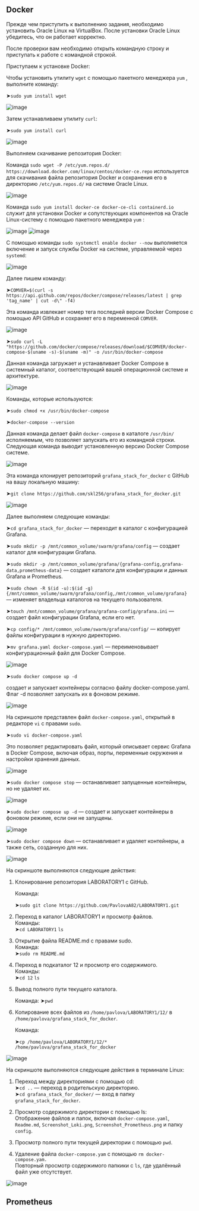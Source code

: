 Docker
--------------------------------------------------------------------------------------------

Прежде чем приступить к выполнению задания, необходимо установить Oracle Linux на VirtualBox.
После установки Oracle Linux убедитесь, что он работает корректно.

После проверки вам необходимо открыть командную строку и приступать к работе с командной строкой.

Приступаем к установке Docker:

Чтобы установить утилиту `wget` с помощью пакетного менеджера `yum` , выполните команду:

➤`sudo yum install wget`

![image](https://github.com/user-attachments/assets/a9ba59f3-595d-403f-89a3-9b6fb8e99578)

Затем устанавливаем утилиту `curl`:

➤`sudo yum install curl`

![image](https://github.com/user-attachments/assets/3d7833ab-8b79-406c-ad23-4566b7b4b0d3)

Выполняем скачивание репозитория Docker:

Команда `sudo wget -P /etc/yum.repos.d/ https://download.docker.com/linux/centos/docker-ce.repo` используется для скачивания файла репозитория Docker и сохранения его в директорию `/etc/yum.repos.d/` на системе Oracle Linux.

![image](https://github.com/user-attachments/assets/29ebcbbd-9be4-4e96-a215-38f94f7fc218)

Команда `sudo yum install docker-ce docker-ce-cli containerd.io` служит для установки Docker  и сопутствующих компонентов на Oracle Linux-систему с помощью пакетного менеджера `yum` :

![image](https://github.com/user-attachments/assets/44734710-688b-4c0b-bd85-6cfed88917d6)
![image](https://github.com/user-attachments/assets/ecd0ce93-e16c-41d4-bb5e-72bc8bdbedf6)

С помощью команды `sudo systemctl enable docker --now` выполняется включение и запуск службы Docker на системе, управляемой через `systemd`:

![image](https://github.com/user-attachments/assets/b3441a4c-069d-4aa8-8b58-06d0fc20eeec)

Далее пишем команду:

➤`COMVER=$(curl -s https://api.github.com/repos/docker/compose/releases/latest | grep 'tag_name' | cut -d\" -f4)`

Эта команда извлекает номер тега последней версии Docker Compose с помощью API GitHub и сохраняет его в переменной `COMVER`.

![image](https://github.com/user-attachments/assets/b0fa8028-ee55-4d6d-8841-3ab1c5d56058)

➤`sudo curl -L "https://github.com/docker/compose/releases/download/$COMVER/docker-compose-$(uname -s)-$(uname -m)" -o /usr/bin/docker-compose`

Данная команда загружает и устанавливает Docker Compose в системный каталог, соответствующий вашей операционной системе и архитектуре. 

![image](https://github.com/user-attachments/assets/6fe49830-c73e-40d3-b173-e31bc4a0f033)

Команды, которые используются:

➤`sudo chmod +x /usr/bin/docker-compose`

➤`docker-compose --version`

Данная команда делает файл `docker-compose` в каталоге `/usr/bin/` исполняемым, что позволяет запускать его из командной строки. Следующая команда выводит установленную версию Docker Compose системе.

![image](https://github.com/user-attachments/assets/91876f6e-1940-4f7d-a91b-b4c81d993132)

Эта команда клонирует репозиторий `grafana_stack_for_docker` с GitHub на вашу локальную машину:

➤`git clone https://github.com/skl256/grafana_stack_for_docker.git`

![image](https://github.com/user-attachments/assets/56aeca34-c4b3-4335-9c09-91e4c2dc408e)

Далее выполняем следующие команды:

➤`cd grafana_stack_for_docker` — переходит в каталог с конфигурацией Grafana. 

➤`sudo mkdir -p /mnt/common_volume/swarm/grafana/config` — создает каталог для конфигурации Grafana.

➤`sudo mkdir -p /mnt/common_volume/grafana/{grafana-config,grafana-data,prometheus-data}` — создает каталоги для конфигурации и данных Grafana и Prometheus.  

➤`sudo chown -R $(id -u):$(id -g) {/mnt/common_volume/swarm/grafana/config,/mnt/common_volume/grafana}` — изменяет владельца каталогов на текущего пользователя. 

➤`touch /mnt/common_volume/grafana/grafana-config/grafana.ini` — создает файл конфигурации Grafana, если его нет.

➤`cp config/* /mnt/common_volume/swarm/grafana/config/` — копирует файлы конфигурации в нужную директорию. 

➤`mv grafana.yaml docker-compose.yaml` — переименовывает конфигурационный файл для Docker Compose.

![image](https://github.com/user-attachments/assets/024ca827-c94a-42c9-8ca8-4e7f61de6bb2)

➤`sudo docker compose up -d`

создает и запускает контейнеры согласно файлу docker-compose.yaml. Флаг -d позволяет запускать их в фоновом режиме.

![image](https://github.com/user-attachments/assets/cfb0f6ff-90b9-433f-a58c-9c8e8595e2ea)

На скриншоте представлен файл `docker-compose.yaml`, открытый в редакторе `vi` с правами `sudo`.

➤`sudo vi docker-compose.yaml`

Это позволяет редактировать файл, который описывает сервис Grafana в Docker Compose, включая образ, порты, переменные окружения и настройки хранения данных.

![image](https://github.com/user-attachments/assets/24c86f75-5e42-4a0f-ad86-8d3ffc44fda5)

➤`sudo docker compose stop` — останавливает запущенные контейнеры, но не удаляет их. 

![image](https://github.com/user-attachments/assets/105f5e1c-c7b1-4388-ac59-b51e74ef41cd)

➤`sudo docker compose up -d` — создает и запускает контейнеры в фоновом режиме, если они не запущены.

![image](https://github.com/user-attachments/assets/c3b9a10c-17df-4185-80e3-55303f367351)

➤`sudo docker compose down` — останавливает и удаляет контейнеры, а также сеть, созданную для них.

![image](https://github.com/user-attachments/assets/ccd4c819-9fb7-4f3f-b7ee-e41fcb2b098f)

На скриншоте выполняются следующие действия:  

1. Клонирование репозитория LABORATORY1 с GitHub.
    
   Команда:  
  
   ➤`sudo git clone https://github.com/PavlovaA82/LABORATORY1.git`
   
2. Переход в каталог LABORATORY1 и просмотр файлов.  
   Команды:  
  ➤`cd LABORATORY1`
   `ls`
   
3. Открытие файла README.md с правами sudo.  
   Команда:  
   ➤`sudo rm README.md`
   
4. Переход в подкаталог 12 и просмотр его содержимого.  
   Команды:  
   ➤`cd 12`
   `ls`
   
6. Вывод полного пути текущего каталога.
   
   Команда:
   ➤`pwd`
   
7. Копирование всех файлов из `/home/pavlova/LABORATORY1/12/` в `/home/pavlova/grafana_stack_for_docker`.  

   Команда:
  
   ➤`cp /home/pavlova/LABORATORY1/12/* /home/pavlova/grafana_stack_for_docker`
   
![image](https://github.com/user-attachments/assets/ed976a97-8d95-44c4-b7cb-03797cd577c5)

На скриншоте выполняются следующие действия в терминале Linux:  

1. Переход между директориями с помощью cd:  
   ➤`cd ..` — переход в родительскую директорию.  
   ➤`cd grafana_stack_for_docker/` — вход в папку `grafana_stack_for_docker`.  

2. Просмотр содержимого директории с помощью ls:  
  Отображение файлов и папок, включая `docker-compose.yaml`, `Readme.md`, `Screenshot_Loki.png`, `Screenshot_Prometheus.png` и папку `config`.  

3. Просмотр полного пути текущей директории с помощью `pwd`.  

4. Удаление файла `docker-compose.yam` с помощью `rm docker-compose.yam.`  
Повторный просмотр содержимого папкики с `ls`, где удалённый файл уже отсутствует.

![image](https://github.com/user-attachments/assets/53b05971-831d-4841-a635-12dcdcd5cd7f)

Prometheus
--------------------------------------------------------------------------------------------------------------------------------------------------



